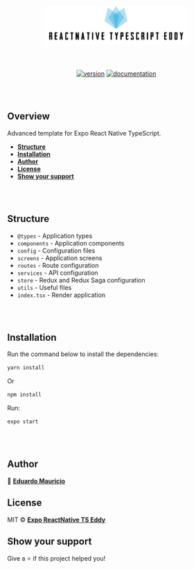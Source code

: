 <h1 align="center">
 <img src="docs/logo.png" height="90" alt="expo-reactnative-ts-eddy" />
</h1>

<br>

<div align="center">

[![version](https://img.shields.io/badge/version-2.0.0-blue.svg)](https://github.com/therealeddy/expo-reactnative-ts-eddy/releases)<space><space>
[![documentation](https://img.shields.io/badge/documentation-yes-brightgreen.svg)](#overview)

</div>

<br><br>

## Overview

Advanced template for Expo React Native TypeScript.

- **[Structure](#structure)**
- **[Installation](#installation)**
- **[Author](#author)**
- **[License](#license)**
- **[Show your support](#show-your-support)**


<br><br>

## Structure

- ```@types``` - Application types
- ```components``` - Application components
- ```config``` - Configuration files
- ```screens``` - Application screens
- ```routes``` - Route configuration
- ```services``` - API configuration
- ```store``` - Redux and Redux Saga configuration
- ```utils``` - Useful files
- ```index.tsx``` - Render application

<br><br>

## Installation

Run the command below to install the dependencies:

```sh
yarn install
```

Or

```sh
npm install
```

Run:

```sh
expo start
```

<br><br>

## Author

👤 **[Eduardo Mauricio](https://github.com/therealeddy)**

## License

MIT © **[Expo ReactNative TS Eddy](LICENSE)**

## Show your support

Give a ⭐️ if this project helped you!
